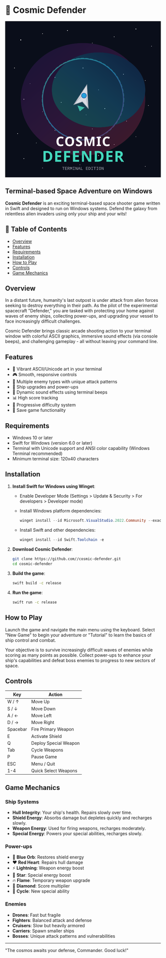 # 🚀 Cosmic Defender

![Cosmic Defender Logo](Resources/Logo.svg)

## Terminal-based Space Adventure on Windows

**Cosmic Defender** is an exciting terminal-based space shooter game written in Swift and designed to run on Windows systems. Defend the galaxy from relentless alien invaders using only your ship and your wits!

## 📖 Table of Contents

- [Overview](#overview)
- [Features](#features)
- [Requirements](#requirements)
- [Installation](#installation)
- [How to Play](#how-to-play)
- [Controls](#controls)
- [Game Mechanics](#game-mechanics)

## Overview

In a distant future, humanity's last outpost is under attack from alien forces seeking to destroy everything in their path. As the pilot of the experimental spacecraft "Defender," you are tasked with protecting your home against waves of enemy ships, collecting power-ups, and upgrading your vessel to face increasingly difficult challenges.

Cosmic Defender brings classic arcade shooting action to your terminal window with colorful ASCII graphics, immersive sound effects (via console beeps), and challenging gameplay - all without leaving your command line.

## Features

- 🌌 Vibrant ASCII/Unicode art in your terminal
- 🎮 Smooth, responsive controls
- 👾 Multiple enemy types with unique attack patterns
- 🔧 Ship upgrades and power-ups
- 🎵 Dynamic sound effects using terminal beeps
- 📊 High score tracking
- 🔄 Progressive difficulty system
- 💾 Save game functionality

## Requirements

- Windows 10 or later
- Swift for Windows (version 6.0 or later)
- Terminal with Unicode support and ANSI color capability (Windows Terminal recommended)
- Minimum terminal size: 120x40 characters

## Installation

1. **Install Swift for Windows using Winget**:
   - Enable Developer Mode (Settings > Update & Security > For developers > Developer mode)
   - Install Windows platform dependencies:

      ```powershell
      winget install --id Microsoft.VisualStudio.2022.Community --exact --force --custom "--add Microsoft.VisualStudio.Component.Windows11SDK.22000 --add Microsoft.VisualStudio.Component.VC.Tools.x86.x64 --add Microsoft.VisualStudio.Component.VC.Tools.ARM64"
      ```

   - Install Swift and other dependencies:

      ```powershell
      winget install --id Swift.Toolchain -e
      ```

2. **Download Cosmic Defender**:

   ```bash
   git clone https://github.com//cosmic-defender.git
   cd cosmic-defender
   ```

3. **Build the game**:

   ```bash
   swift build -c release
   ```

4. **Run the game**:

   ```bash
   swift run -c release
   ```

## How to Play

Launch the game and navigate the main menu using the keyboard. Select "New Game" to begin your adventure or "Tutorial" to learn the basics of ship control and combat.

Your objective is to survive increasingly difficult waves of enemies while scoring as many points as possible. Collect power-ups to enhance your ship's capabilities and defeat boss enemies to progress to new sectors of space.

## Controls

| Key           | Action                    |
|---------------|---------------------------|
| W / ↑         | Move Up                   |
| S / ↓         | Move Down                 |
| A / ←         | Move Left                 |
| D / →         | Move Right                |
| Spacebar      | Fire Primary Weapon       |
| E             | Activate Shield           |
| Q             | Deploy Special Weapon     |
| Tab           | Cycle Weapons             |
| P             | Pause Game                |
| ESC           | Menu / Quit               |
| 1-4           | Quick Select Weapons      |

## Game Mechanics

### Ship Systems

- **Hull Integrity**: Your ship's health. Repairs slowly over time.
- **Shield Energy**: Absorbs damage but depletes quickly and recharges slowly.
- **Weapon Energy**: Used for firing weapons, recharges moderately.
- **Special Energy**: Powers your special abilities, recharges slowly.

### Power-ups

- 🔷 **Blue Orb**: Restores shield energy
- ❤️ **Red Heart**: Repairs hull damage
- ⚡ **Lightning**: Weapon energy boost
- 🌟 **Star**: Special energy boost
- 🔥 **Flame**: Temporary weapon upgrade
- 💠 **Diamond**: Score multiplier
- 🔄 **Cycle**: New special ability

### Enemies

- **Drones**: Fast but fragile
- **Fighters**: Balanced attack and defense
- **Cruisers**: Slow but heavily armored
- **Carriers**: Spawn smaller ships
- **Bosses**: Unique attack patterns and vulnerabilities

---

"The cosmos awaits your defense, Commander. Good luck!"
